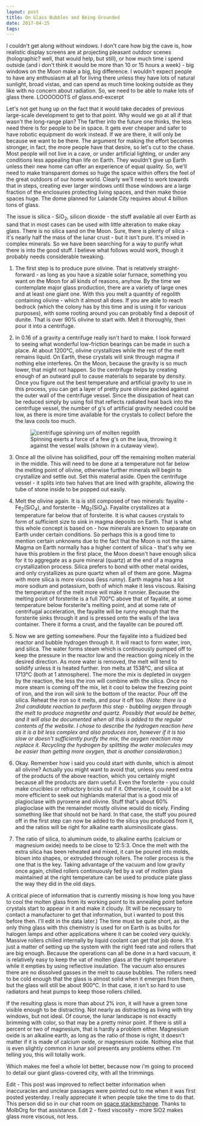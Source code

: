 ```yaml
---
layout: post
title: On Glass Bubbles and Being Grounded
date: 2017-04-25
tags:
---
```


I couldn't get along without windows. I don't care how big the cave is, how realistic display screens are at projecting pleasant outdoor scenes (holographic? well, that would help, but still), or how much time i spend outside (and i don't think it would be more than 10 or 15 hours a week) - big windows on the Moon make a big, big difference. I wouldn't expect people to have any enthusiasm at all for living there unless they have lots of natural sunlight, broad vistas, and can spend as much time looking outside as they like with no concern about radiation. So, we need to be able to make lots of glass there. LOOOOOOTS of glass.end-excerpt

Let's not get hung up on the fact that it would take decades of previous large-scale development to get to that point. Why would we go at all if that wasn't the long-range plan? The farther into the future one thinks, the less need there is for people to be in space. It gets ever cheaper and safer to have robotic equipment do work instead. If we are there, it will only be because we want to be there. The argument for making the effort becomes stronger, in fact, the more people have that desire, so let's cut to the chase. Most people will not live in a cave, or under artificial lighting, or under any conditions less appealing than life on Earth. They wouldn't give up Earth unless their new home can offer an experience of equal quality. So, we'll need to make transparent domes so huge the space within offers the feel of the great outdoors of our home world. Clearly we'll need to work towards that in steps, creating ever larger windows until those windows are a large fraction of the enclosures protecting living spaces, and then make those spaces huge. The dome planned for Lalande City requires about 4 billion tons of glass.

The issue is silica - SiO<sub>2</sub>, silicon dioxide - the stuff available all over Earth as sand that in most cases can be used with little alteration to make okay glass. There is no silica sand on the Moon. Sure, there is plenty of silica - it's nearly half the mass of the lunar crust - but it isn't pure. It's mixed in complex minerals. So we have been searching for a way to purify what there is into the good stuff. I believe what follows would work, though it probably needs considerable tweaking.

1.  The first step is to produce pure olivine. That is relatively straight-forward - as long as you have a sizable solar furnace, something you want on the Moon for all kinds of reasons, anyhow. By the time we contemplate major glass production, there are a variety of large ones and at least one giant one. With this you melt a quantity of regolith containing olivine - which it almost all does. If you are able to reach bedrock (which the colony has by this time and is using it for various purposes), with some rooting around you can probably find a deposit of dunite. That is over 90% olivine to start with. Melt it thoroughly, then pour it into a centrifuge.

2.  In 0.16 of a gravity a centrifuge really isn't hard to make. I look forward to seeing what wonderful low-friction bearings can be made in such a place. At about 1200&deg;C, olivine crystallizes while the rest of the melt remains liquid. On Earth, these crystals will sink through magma if nothing else interferes. On the Moon, because the gravity is so much lower, that might not happen. So the centrifuge helps by creating enough of an outward pull to cause materials to separate by density. Once you figure out the best temperature and artificial gravity to use in this process, you can get a layer of pretty pure olivine packed against the outer wall of the centrifuge vessel. Since the dissipation of heat can be reduced simply by using foil that reflects radiated heat back into the centrifuge vessel, the number of g's of artificial gravity needed could be low, as there is more time available for the crystals to collect before the the lava cools too much.
    <figure>
    <img src="https://www.moonwards.com/img/centrifuge-process.jpg" alt="centrifuge spinning urn of molten regolith">
    <figcaption>Spinning exerts a force of a few g's on the lava, throwing it against the vessel walls (shown in a cutaway view).</figcaption>
    </figure>

3.  Once all the olivine has solidified, pour off the remaining molten material in the middle. This will need to be done at a temperature not far below the melting point of olivine, otherwise further minerals will begin to crystallize and settle out. Set this material aside. Open the centrifuge vessel - it splits into two halves that are lined with graphite, allowing the tube of stone inside to be popped out easily.

4.  Melt the olivine again. It is is still composed of two minerals: fayalite - Fe<sub>2</sub>(SiO<sub>4</sub>), and forsterite - Mg<sub>2</sub>(SiO<sub>4</sub>). Fayalite crystallizes at a temperature far below that of forsterite. It is what causes crystals to form of sufficient size to sink in magma deposits on Earth. That is what this whole concept is based on - how minerals are known to separate on Earth under certain conditions. So perhaps this is a good time to mention certain unknowns due to the fact that the Moon is not the same. Magma on Earth normally has a higher content of silica - that's why we have this problem in the first place, the Moon doesn't have enough silica for it to aggregate as a pure mineral (quartz) at the end of a magma crystallization process. Silica prefers to bond with other metal oxides, and only crystallizes as pure quartz when all of them are gone. Magma with more silica is more viscous (less runny). Earth magma has a lot more sodium and potassium, both of which make it less viscous. Raising the temperature of the melt more will make it runnier. Because the melting point of forsterite is a full 700&deg;C above that of fayalite, at some temperature below forsterite's melting point, and at some rate of centrifugal acceleration, the fayalite will be runny enough that the forsterite  sinks through it and is pressed onto the walls of the lava container. There it forms a crust, and the fayalite can be poured off.

5.  Now we are getting somewhere. Pour the fayalite into a fluidized bed reactor and bubble hydrogen through it. It will react to form water, iron, and silica. The water forms steam which is continuously pumped off to keep the pressure in the reactor low and the reaction going nicely in the desired direction. As more water is removed, the melt will tend to solidify unless it is heated further. Iron melts at 1538&deg;C, and silica at 1713&deg;C (both at 1 atmosphere). The more the mix is depleted in oxygen by the reaction, the less the iron will combine with the silica. Once no more steam is coming off the mix, let it cool to below the freezing point of iron, and the iron will sink to the bottom of the reactor. Pour off the silica. Reheat the iron so it melts, and pour it off too. (*Note: there is a 2nd candidate reaction to perform this step - bubbling oxygen through the melt to produce magnetite and quartz. Possibly that would be better, and it will also be documented when all this is added to the regular contents of the website. I chose to describe the hydrogen reaction here as it is a bit less complex and also produces iron, however if it is too slow or doesn't sufficiently purify the mix, the oxygen reaction may replace it. Recycling the hydrogen by splitting the water molecules may be easier than getting more oxygen, that is another consideration.*)

6.  Okay. Remember how i said you could start with dunite, which is almost all olivine? Actually you might want to avoid that, unless you need extra of the products of the above reaction, which you certainly might because all the products are darn useful. Even the forsterite - you could make crucibles or refractory bricks out if it. Otherwise, it could be a lot more efficient to seek out highlands material that is a good mix of plagioclase with pyroxene and olivine. Stuff that's about 60% plagioclase with the remainder mostly olivine would do nicely. Finding something like that should not be hard. In that case, the stuff you poured off in the first step can now be added to the silica you produced from it, and the ratios will be right for alkaline earth aluminosilicate glass.

7.  The ratio of silica, to aluminum oxide, to alkaline earths (calcium or magnesium oxide) needs to be close to 12:5:3. Once the melt with the extra silica has been reheated and mixed, it can be poured into molds, blown into shapes, or extruded through rollers. The roller process is the one that is the key.  Taking advantage of the vacuum and low gravity once again, chilled rollers continuously fed by a vat of molten glass maintained at the right temperature can be used to produce plate glass the way they did in the old days.

A critical piece of information that is currently missing is how long you have to cool the molten glass from its working point to its annealing point before crystals start to appear in it and make it cloudy. (It will be necessary to contact a manufacturer to get that information, but i wanted to post this before then. I'll edit in the data later.) The time must be quite short, as the only thing glass with this chemistry is used for on Earth is as bulbs for halogen lamps and other applications where it can be cooled very quickly. Massive rollers chilled internally by liquid coolant can get that job done. It's just a matter of setting up the system with the right feed rate and rollers that are big enough. Because the operations can all be done in a hard vacuum, it is relatively easy to keep the vat of molten glass at the right temperature while it empties by using reflective insulation. The vacuum also ensures there are no dissolved gasses in the melt to cause bubbles. The rollers need to be cold enough that the glass is almost solid when it emerges from them, but the glass will still be about 900&deg;C. In that case, it isn't so hard to use radiators and heat pumps to keep those rollers chilled.

If the resulting glass is more than about 2% iron, it will have a green tone visible enough to be distracting. Not nearly as distracting as living with tiny windows, but not ideal. Of course, the lunar landscape is not exactly brimming with color, so that may be a pretty minor point. If there is still a percent or two of magnesium, that is hardly a problem either. Magnesium oxide is an alkaline earth, as long as the ratio of those is right, it doesn't matter if it is made of calcium oxide, or magnesium oxide. Nothing else that is even slightly common in lunar soil presents any problems either. I'm telling you, this will totally work.

Which makes me feel a whole lot better, because now i'm going to proceed to detail our giant glass-covered city, with all the trimmings.

Edit - This post was improved to reflect better information when inaccuracies and unclear passages were pointed out to me when it was first posted yesterday. I really appreciate it when people take the time to do that. This person did so in our chat room on <a href="https://chat.stackexchange.com/rooms/37071/moonwards">space.stackexchange</a>. Thanks to MolbOrg for that assistance. Edit 2 - fixed viscosity - more SiO2 makes glass more viscous, not less.
